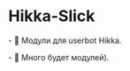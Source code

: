 # Hikka-Slick

  
 - :brain: Модули для userbot Hikka. 

 - :open_file_folder: Много будет модулей). 

 
